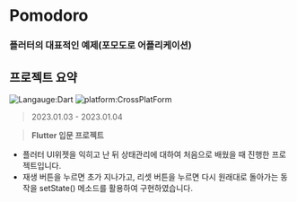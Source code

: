 # Pomodoro
### 플러터의 대표적인 예제(포모도로 어플리케이션)


## 프로젝트 요약
![Langauge:Dart](https://img.shields.io/badge/Language-Flutter-blue) ![platform:CrossPlatForm](https://img.shields.io/badge/Platform-CrossPlatfrom-blue)
> 2023.01.03 - 2023.01.04

> **Flutter 입문 프로젝트**
* 플러터 UI위젯을 익히고 난 뒤 상태관리에 대하여 처음으로 배웠을 때 진행한 프로젝트입니다.
* 재생 버튼을 누르면 초가 지나가고, 리셋 버튼을 누르면 다시 원래대로 돌아가는 동작을 setState() 메소드를 활용하여 구현하였습니다.
